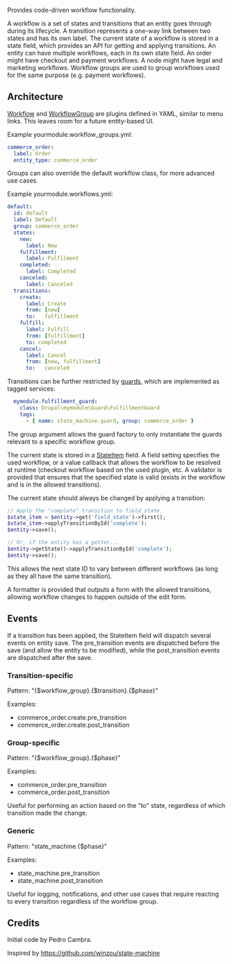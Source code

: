 Provides code-driven workflow functionality.

A workflow is a set of states and transitions that an entity goes through during its lifecycle.
A transition represents a one-way link between two states and has its own label.
The current state of a workflow is stored in a state field, which provides an API for getting and
applying transitions. An entity can have multiple workflows, each in its own state field.
An order might have checkout and payment workflows. A node might have legal and marketing workflows.
Workflow groups are used to group workflows used for the same purpose (e.g. payment workflows).

## Architecture
[Workflow](https://github.com/bojanz/state_machine/blob/8.x-1.x/src/Plugin/Workflow/WorkflowInterface.php) and [WorkflowGroup](https://github.com/bojanz/state_machine/blob/8.x-1.x/src/Plugin/WorkflowGroup/WorkflowGroupInterface.php) are plugins defined in YAML, similar to menu links.
This leaves room for a future entity-based UI.

Example yourmodule.workflow_groups.yml:
```yaml
commerce_order:
  label: Order
  entity_type: commerce_order
```
Groups can also override the default workflow class, for more advanced use cases.

Example yourmodule.workflows.yml:
```yaml
default:
  id: default
  label: Default
  group: commerce_order
  states:
    new:
      label: New
    fulfillment:
      label: Fulfilment
    completed:
      label: Completed
    canceled:
      label: Canceled
  transitions:
    create:
      label: Create
      from: [new]
      to:   fulfillment
    fulfill:
      label: Fulfill
      from: [fulfillment]
      to: completed
    cancel:
      label: Cancel
      from: [new, fulfillment]
      to:   canceled
```

Transitions can be further restricted by [guards](https://github.com/bojanz/state_machine/blob/8.x-1.x/src/Guard/GuardInterface.php), which are implemented as tagged services:
```yaml
  mymodule.fulfillment_guard:
    class: Drupal\mymodule\Guard\FulfillmentGuard
    tags:
      - { name: state_machine.guard, group: commerce_order }
```
The group argument allows the guard factory to only instantiate the guards relevant
to a specific workflow group.

The current state is stored in a [StateItem](https://github.com/bojanz/state_machine/blob/8.x-1.x/src/Plugin/Field/FieldType/StateItem.php) field.
A field setting specifies the used workflow, or a value callback that allows
the workflow to be resolved at runtime (checkout workflow based on the used plugin, etc.
A validator is provided that ensures that the specified state is valid (exists in the
workflow and is in the allowed transitions).

The current state should always be changed by applying a transition:
```php
// Apply the "complete" transition to field_state.
$state_item = $entity->get('field_state')->first();
$state_item->applyTransitionById('complete');
$entity->save();

// Or, if the entity has a getter...
$entity->getState()->applyTransitionById('complete');
$entity->save();
```
This allows the next state ID to vary between different workflows (as long as they all have the same transition).

A formatter is provided that outputs a form with the allowed transitions,
allowing workflow changes to happen outside of the edit form.

## Events
If a transition has been applied, the StateItem field will dispatch several events on entity save.
The pre_transition events are dispatched before the save (and allow the entity to be modified), while
the post_transition events are dispatched after the save.

### Transition-specific

Pattern: "{$workflow_group}.{$transition}.{$phase}"

Examples:
- commerce_order.create.pre_transition
- commerce_order.create.post_transition

### Group-specific

Pattern: "{$workflow_group}.{$phase}"

Examples:
- commerce_order.pre_transition
- commerce_order.post_transition

Useful for performing an action based on the "to" state, regardless of which
transition made the change.

### Generic

Pattern: "state_machine.{$phase}"

Examples:
- state_machine.pre_transition
- state_machine.post_transition

Useful for logging, notifications, and other use cases that require reacting
to every transition regardless of the workflow group.

Credits
-------
Initial code by Pedro Cambra.

Inspired by https://github.com/winzou/state-machine
